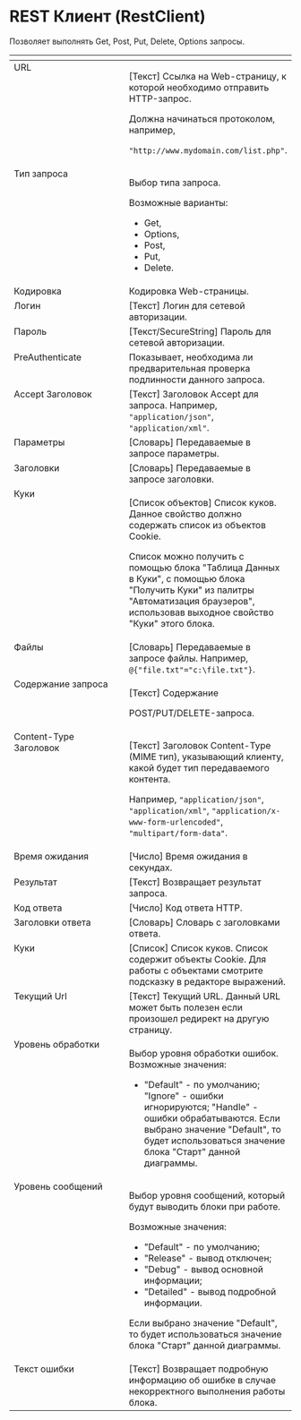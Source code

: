 # REST Клиент (RestClient)

Позволяет выполнять Get, Post, Put, Delete, Options запросы.&#x20;

<table data-header-hidden><thead><tr><th width="198.66668701171875" valign="top"></th><th width="274.83331298828125" valign="top"></th></tr></thead><tbody><tr><td valign="top">URL</td><td valign="top"><p>[Текст] Ссылка на Web-страницу, к которой необходимо отправить HTTP-запрос. </p><p></p><p>Должна начинаться протоколом, например, </p><p><code>"http://www.mydomain.com/list.php"</code>.</p></td></tr><tr><td valign="top">Тип запроса</td><td valign="top"><p>Выбор типа запроса. </p><p>Возможные варианты: </p><ul><li>Get, </li><li>Options, </li><li>Post, </li><li>Put, </li><li>Delete.</li></ul></td></tr><tr><td valign="top">Кодировка</td><td valign="top">Кодировка Web-страницы.</td></tr><tr><td valign="top">Логин</td><td valign="top">[Текст] Логин для сетевой авторизации.</td></tr><tr><td valign="top">Пароль</td><td valign="top">[Текст/SecureString] Пароль для сетевой авторизации.</td></tr><tr><td valign="top">PreAuthenticate</td><td valign="top">Показывает, необходима ли предварительная проверка подлинности данного запроса.</td></tr><tr><td valign="top">Accept Заголовок</td><td valign="top">[Текст] Заголовок Accept для запроса. Например, <code>"application/json"</code>, <code>"application/xml"</code>.</td></tr><tr><td valign="top">Параметры</td><td valign="top">[Словарь] Передаваемые в запросе параметры.</td></tr><tr><td valign="top">Заголовки</td><td valign="top">[Словарь] Передаваемые в запросе заголовки.</td></tr><tr><td valign="top">Куки</td><td valign="top"><p>[Список объектов] Список куков. Данное свойство должно содержать список из объектов Cookie. </p><p></p><p>Список можно получить с помощью блока "Таблица Данных в Куки", с помощью блока "Получить Куки" из палитры "Автоматизация браузеров", использовав выходное свойство "Куки" этого блока.</p></td></tr><tr><td valign="top">Файлы</td><td valign="top">[Словарь] Передаваемые в запросе файлы. Например, <code>@{"file.txt"="c:\file.txt"}</code>.</td></tr><tr><td valign="top">Содержание запроса</td><td valign="top"><p>[Текст] Содержание </p><p>POST/PUT/DELETE-запроса.</p></td></tr><tr><td valign="top">Content-Type Заголовок</td><td valign="top"><p>[Текст] Заголовок Content-Type (MIME тип), указывающий клиенту, какой будет тип передаваемого контента. </p><p></p><p>Например, <code>"application/json"</code>, <code>"application/xml"</code>, <code>"application/x-www-form-urlencoded"</code>, <code>"multipart/form-data"</code>.</p></td></tr><tr><td valign="top">Время ожидания</td><td valign="top">[Число] Время ожидания в секундах.</td></tr><tr><td valign="top">Результат</td><td valign="top">[Текст] Возвращает результат запроса.</td></tr><tr><td valign="top">Код ответа</td><td valign="top">[Число] Код ответа HTTP.</td></tr><tr><td valign="top">Заголовки ответа</td><td valign="top">[Словарь] Словарь с заголовками ответа.</td></tr><tr><td valign="top">Куки</td><td valign="top">[Список] Список куков. Список содержит объекты Cookie. Для работы с объектами смотрите подсказку в редакторе выражений.</td></tr><tr><td valign="top">Текущий Url</td><td valign="top">[Текст] Текущий URL. Данный URL может быть полезен если произошел редирект на другую страницу.</td></tr><tr><td valign="top">Уровень обработки</td><td valign="top"><p>Выбор уровня обработки ошибок. Возможные значения: </p><ul><li>"Default" - по умолчанию; "Ignore" - ошибки игнорируются; "Handle" - ошибки обрабатываются. Если выбрано значение "Default", то будет использоваться значение блока "Старт" данной диаграммы.</li></ul></td></tr><tr><td valign="top">Уровень сообщений</td><td valign="top"><p>Выбор уровня сообщений, который будут выводить блоки при работе. </p><p>Возможные значения: </p><ul><li>"Default" - по умолчанию; </li><li>"Release" - вывод отключен; </li><li>"Debug" - вывод основной информации; </li><li>"Detailed" - вывод подробной информации. </li></ul><p>Если выбрано значение "Default", то будет использоваться значение блока "Старт" данной диаграммы.</p></td></tr><tr><td valign="top">Текст ошибки</td><td valign="top">[Текст] Возвращает подробную информацию об ошибке в случае некорректного выполнения работы блока.</td></tr></tbody></table>
